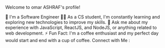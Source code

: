 Welcome to omar ASHRAF's profile! 


🏢 I'm a Software Engineer 
👨‍💻 As a CS student, I'm constantly learning and exploring new technologies to improve my skills.
💬 Ask me about my experience with JavaScript, ReactJS, and NodeJS, or anything related to web development.
⚡ Fun Fact: I'm a coffee enthusiast and my perfect day would start and end with a cup of coffee.
Connect with Me :
 

